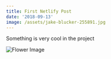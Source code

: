 ```yaml
---
title: First Netlify Post
date: '2018-09-13'
image: /assets/jake-blucker-255891.jpg
---
```

Something is very cool in the project

![Flower Image](/assets/masaaki-komori-588730-unsplash.jpg)
